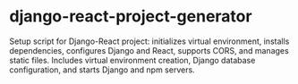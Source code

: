 # django-react-project-generator
Setup script for Django-React project: initializes virtual environment, installs dependencies, configures Django and React, supports CORS, and manages static files. Includes virtual environment creation, Django database configuration, and starts Django and npm servers.
